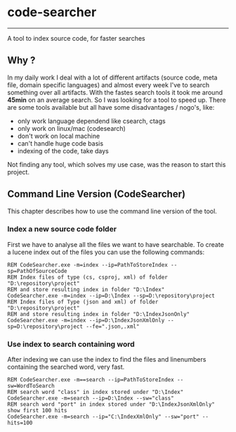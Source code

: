 # code-searcher
-------
A tool to index source code, for faster searches

## Why ?
In my daily work I deal with a lot of different artifacts (source code, meta file, domain specific languages) and almost every week I've to search something over all artifacts. With the fastes search tools it took me around **45min** on an average search. So I was looking for a tool to speed up.
There are some tools available but all have some disadvantages / nogo's, like:
* only work language dependend like csearch, ctags
* only work on linux/mac (codesearch)
* don't work on local machine
* can't handle huge code basis
* indexing of the code, take days

Not finding any tool, which solves my use case, was the reason to start this project. 

## Command Line Version (CodeSearcher)
This chapter describes how to use the command line version of the tool.
### Index a new source code folder
First we have to analyse all the files we want to have searchable. To create a lucene index out of the files you can use the following commands: 
```batchfile
REM CodeSearcher.exe -m=index --ip=PathToStoreIndex --sp=PathOfSourceCode
REM Index files of type (cs, csproj, xml) of folder "D:\repository\project" 
REM and store resulting index in folder "D:\Index"
CodeSearcher.exe -m=index --ip=D:\Index --sp=D:\repository\project
REM Index files of Type (json and xml) of folder "D:\repository\project"
REM and store resulting index in folder "D:\IndexJsonOnly"
CodeSearcher.exe -m=index --ip=D:\IndexJsonXmlOnly --sp=D:\repository\project --fe=".json,.xml"
```

### Use index to search containing word
After indexing we can use the index to find the files and linenumbers containing the searched word, very fast.
```batchfile
REM CodeSearcher.exe -m==search --ip=PathToStoreIndex --sw=WordToSearch
REM search word "class" in index stored under "D:\Index"
CodeSearcher.exe -m=search --ip=D:\Index --sw="class"
REM search word "port" in index stored under "D:\IndexJsonXmlOnly" show first 100 hits
CodeSearcher.exe -m=search --ip="C:\IndexXmlOnly" --sw="port" --hits=100
```